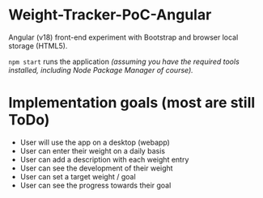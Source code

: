 # Weight-Tracker-PoC-Angular
Angular (v18) front-end experiment with Bootstrap and browser local storage (HTML5).

`npm start` runs the application _(assuming you have the required tools installed, including Node Package Manager of course)._

# Implementation goals (most are still ToDo)

* User will use the app on a desktop (webapp)
* User can enter their weight on a daily basis
* User can add a description with each weight entry
* User can see the development of their weight
* User can set a target weight / goal
* User can see the progress towards their goal
